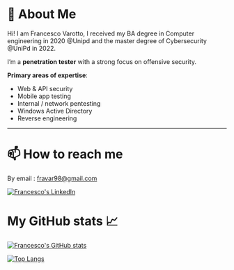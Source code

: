 # 👤 About Me
Hi! I am Francesco Varotto, I received my BA degree in Computer engineering in 2020 @Unipd and the master degree of Cybersecurity @UniPd in 2022. 

I’m a **penetration tester** with a strong focus on offensive security.  

**Primary areas of expertise**:
- Web & API security
- Mobile app testing
- Internal / network pentesting
- Windows Active Directory
- Reverse engineering

 ---
 
# 📫 How to reach me

By email : fravar98@gmail.com

[![Francesco's LinkedIn](https://img.shields.io/badge/LinkedIn-0077B5?style=for-the-badge&logo=linkedin&logoColor=white)](https://www.linkedin.com/in/francesco%F0%9F%94%90-varotto-371b171b2/)



# My GitHub stats 📈 
<!--
![visitors](https://shields-io-visitor-counter.herokuapp.com/badge?page=francevarotz98&label=Visitors&labelColor=000000&logo=GitHub&logoColor=FFFFFF&color=1D70B8&style=for-the-badge)
-->

[![Francesco's GitHub stats](https://github-readme-stats.vercel.app/api?username=francevarotz98&count_private=true&show_icons=true&theme=gotham)](https://github.com/anuraghazra/github-readme-stats)

[![Top Langs](https://github-readme-stats.vercel.app/api/top-langs/?username=francevarotz98&theme=gotham)](https://github.com/anuraghazra/github-readme-stats)

